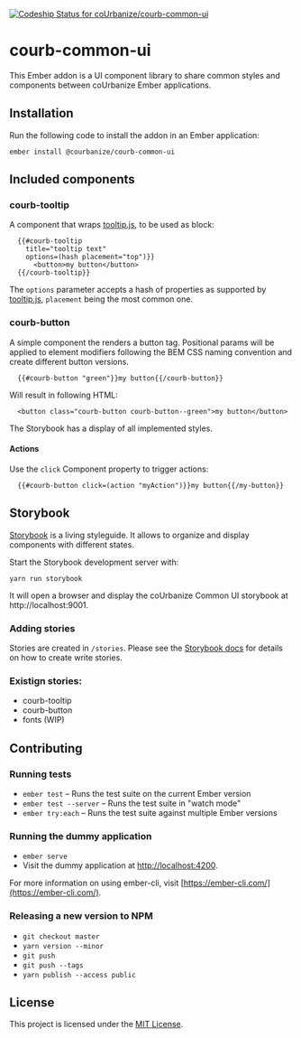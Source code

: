 [![Codeship Status for coUrbanize/courb-common-ui](https://app.codeship.com/projects/01c57250-0c6e-0137-a8ff-5a09a73be971/status?branch=master)](https://app.codeship.com/projects/326533)

# courb-common-ui

This Ember addon is a UI component library to share common styles and components between coUrbanize Ember applications.

## Installation

Run the following code to install the addon in an Ember application:

```
ember install @courbanize/courb-common-ui
```

## Included components

### courb-tooltip

A component that wraps [tooltip.js](https://popper.js.org/tooltip-documentation.html), to be used as block:

```
  {{#courb-tooltip
    title="tooltip text"
    options=(hash placement="top")}}
      <button>my button</button>
  {{/courb-tooltip}}
```

The `options` parameter accepts a hash of properties as supported by [tooltip.js](https://popper.js.org/tooltip-documentation.html), `placement` being the most common one.

### courb-button

A simple component the renders a button tag. Positional params will be applied to element modifiers following the BEM CSS naming convention and create different button versions.

```
  {{#courb-button "green"}}my button{{/courb-button}}
```

Will result in following HTML:

```
  <button class="courb-button courb-button--green">my button</button>
```

The Storybook has a display of all implemented styles.

#### Actions

Use the `click` Component property to trigger actions:

```
  {{#courb-button click=(action "myAction")}}my button{{/my-button}}
```

## Storybook

[Storybook](https://storybook.js.org) is a living styleguide. It allows to organize and display components with different states.

Start the Storybook development server with:

```
yarn run storybook
```

It will open a browser and display the coUrbanize Common UI storybook at http://localhost:9001.

### Adding stories

Stories are created in `/stories`. Please see the [Storybook docs](https://storybook.js.org/basics/writing-stories/) for details on how to create write stories.

### Existign stories:

- courb-tooltip
- courb-button
- fonts (WIP)

## Contributing

### Running tests

- `ember test` – Runs the test suite on the current Ember version
- `ember test --server` – Runs the test suite in "watch mode"
- `ember try:each` – Runs the test suite against multiple Ember versions

### Running the dummy application

- `ember serve`
- Visit the dummy application at [http://localhost:4200](http://localhost:4200).

For more information on using ember-cli, visit [https://ember-cli.com/](https://ember-cli.com/).

### Releasing a new version to NPM

- `git checkout master`
- `yarn version --minor`
- `git push`
- `git push --tags`
- `yarn publish --access public`

## License

This project is licensed under the [MIT License](LICENSE.md).
